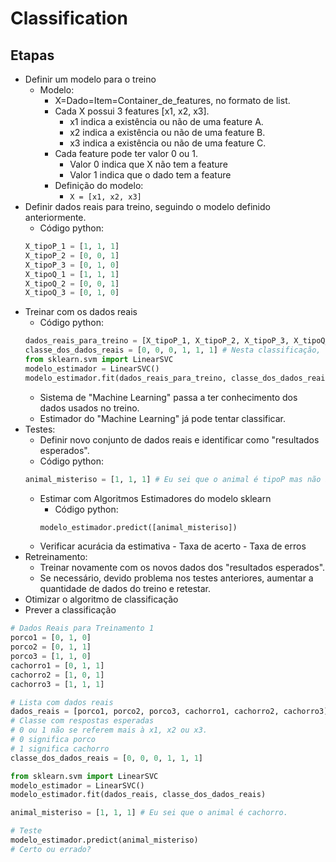 # Classification

## Etapas
- Definir um modelo para o treino
    - Modelo: 
        - X=Dado=Item=Container_de_features, no formato de list.
        - Cada X possui 3 features [x1, x2,  x3].
            - x1 indica a existência ou não de uma feature A.
            - x2 indica a existência ou não de uma feature B.
            - x3 indica a existência ou não de uma feature C.
        - Cada feature pode ter valor 0 ou 1. 
            - Valor 0 indica que X não tem a feature
            - Valor 1 indica que o dado tem a feature
        - Definição do modelo:
            - `X = [x1, x2, x3]`
- Definir dados reais para treino, seguindo o modelo definido anteriormente.
    - Código python:
    ```python
    X_tipoP_1 = [1, 1, 1]
    X_tipoP_2 = [0, 0, 1]
    X_tipoP_3 = [0, 1, 0]
    X_tipoQ_1 = [1, 1, 1]
    X_tipoQ_2 = [0, 0, 1]
    X_tipoQ_3 = [0, 1, 0]
    ```
- Treinar com os dados reais
    - Código python:
    ```python
    dados_reais_para_treino = [X_tipoP_1, X_tipoP_2, X_tipoP_3, X_tipoQ_1, X_tipoQ_2, X_tipoQ_3]
    classe_dos_dados_reais = [0, 0, 0, 1, 1, 1] # Nesta classificação, 0 significa tipoP e 1 significa tipoQ.
    from sklearn.svm import LinearSVC
    modelo_estimador = LinearSVC()
    modelo_estimador.fit(dados_reais_para_treino, classe_dos_dados_reais)
    ```  
    - Sistema de "Machine Learning" passa a ter conhecimento dos dados usados no treino.
    - Estimador do "Machine Learning" já pode tentar classificar.
- Testes:
    - Definir novo conjunto de dados reais e identificar como "resultados esperados".
    - Código python:
    ```python
    animal_misteriso = [1, 1, 1] # Eu sei que o animal é tipoP mas não informo para aplicativo.
    ```  
    - Estimar com Algoritmos Estimadores do modelo sklearn
        - Código python:
        ```python
        modelo_estimador.predict([animal_misteriso])
        ```  
    - Verificar acurácia da estimativa
            - Taxa de acerto
            - Taxa de erros
- Retreinamento:
    - Treinar novamente com os novos dados dos "resultados esperados".
    - Se necessário, devido problema nos testes anteriores, aumentar a quantidade de dados do treino e retestar.
- Otimizar o algoritmo de classificação
- Prever a classificação

```python
# Dados Reais para Treinamento 1
porco1 = [0, 1, 0]
porco2 = [0, 1, 1]
porco3 = [1, 1, 0]
cachorro1 = [0, 1, 1]
cachorro2 = [1, 0, 1]
cachorro3 = [1, 1, 1]

# Lista com dados reais
dados_reais = [porco1, porco2, porco3, cachorro1, cachorro2, cachorro3]
# Classe com respostas esperadas
# 0 ou 1 não se referem mais à x1, x2 ou x3.
# 0 significa porco
# 1 significa cachorro
classe_dos_dados_reais = [0, 0, 0, 1, 1, 1]

from sklearn.svm import LinearSVC
modelo_estimador = LinearSVC()
modelo_estimador.fit(dados_reais, classe_dos_dados_reais)

animal_misteriso = [1, 1, 1] # Eu sei que o animal é cachorro.

# Teste
modelo_estimador.predict(animal_misteriso)
# Certo ou errado?
```